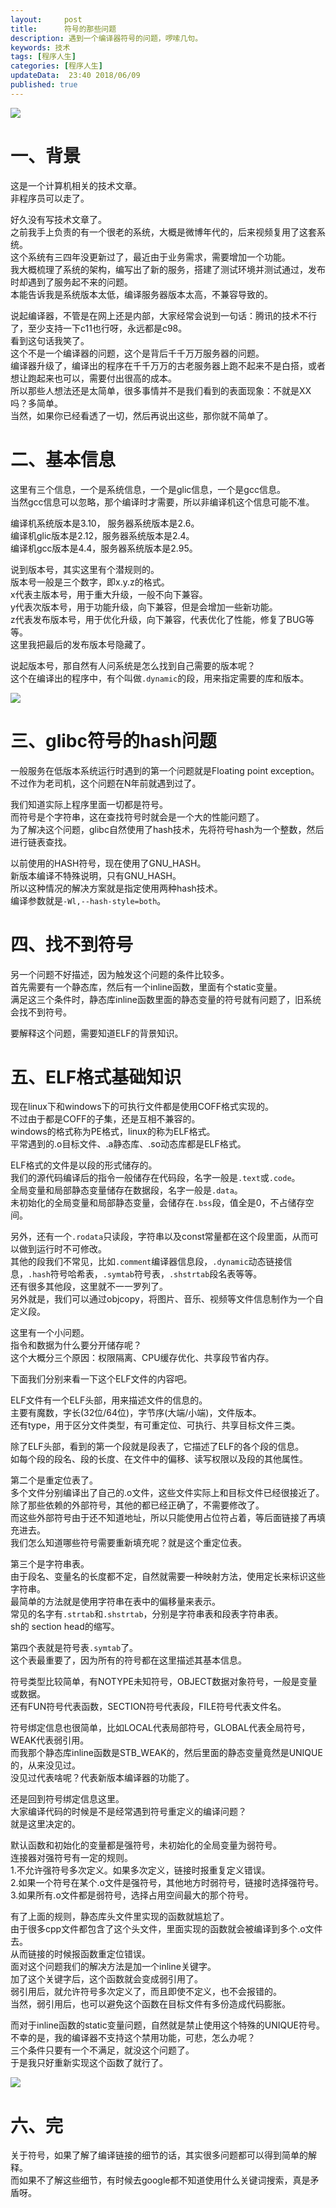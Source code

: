 ```yaml
---   
layout:     post  
title:      符号的那些问题  
description: 遇到一个编译器符号的问题，啰嗦几句。  
keywords: 技术  
tags: [程序人生]  
categories: [程序人生]  
updateData:  23:40 2018/06/09   
published: true   
---  
```




![](http://res2018.tiankonguse.com/images/2018/06/cb0287319eca4b67.png)


# 一、背景

这是一个计算机相关的技术文章。  
非程序员可以走了。  


好久没有写技术文章了。  
之前我手上负责的有一个很老的系统，大概是微博年代的，后来视频复用了这套系统。  
这个系统有三四年没更新过了，最近由于业务需求，需要增加一个功能。  
我大概梳理了系统的架构，编写出了新的服务，搭建了测试环境并测试通过，发布时却遇到了服务起不来的问题。  
本能告诉我是系统版本太低，编译服务器版本太高，不兼容导致的。  


说起编译器，不管是在网上还是内部，大家经常会说到一句话：腾讯的技术不行了，至少支持一下c11也行呀，永远都是c98。  
看到这句话我笑了。  
这个不是一个编译器的问题，这个是背后千千万万服务器的问题。  
编译器升级了，编译出的程序在千千万万的古老服务器上跑不起来不是白搭，或者想让跑起来也可以，需要付出很高的成本。  
所以那些人想法还是太简单，很多事情并不是我们看到的表面现象：不就是XX吗？多简单。  
当然，如果你已经看透了一切，然后再说出这些，那你就不简单了。  


# 二、基本信息

这里有三个信息，一个是系统信息，一个是glic信息，一个是gcc信息。  
当然gcc信息可以忽略，那个编译时才需要，所以非编译机这个信息可能不准。  


编译机系统版本是3.10， 服务器系统版本是2.6。  
编译机glic版本是2.12，服务器系统版本是2.4。  
编译机gcc版本是4.4，服务器系统版本是2.95。  


说到版本号，其实这里有个潜规则的。  
版本号一般是三个数字，即x.y.z的格式。  
x代表主版本号，用于重大升级，一般不向下兼容。  
y代表次版本号，用于功能升级，向下兼容，但是会增加一些新功能。  
z代表发布版本号，用于优化升级，向下兼容，代表优化了性能，修复了BUG等等。  
这里我把最后的发布版本号隐藏了。  


说起版本号，那自然有人问系统是怎么找到自己需要的版本呢？  
这个在编译出的程序中，有个叫做`.dynamic`的段，用来指定需要的库和版本。  

![](http://res2018.tiankonguse.com/images/2018/06/20180609161252.png)



# 三、glibc符号的hash问题  


一般服务在低版本系统运行时遇到的第一个问题就是Floating point exception。  
不过作为老司机，这个问题在N年前就遇到过了。  


我们知道实际上程序里面一切都是符号。  
而符号是个字符串，这在查找符号时就会是一个大的性能问题了。   
为了解决这个问题，glibc自然使用了hash技术，先将符号hash为一个整数，然后进行链表查找。  


以前使用的HASH符号，现在使用了GNU_HASH。  
新版本编译不特殊说明，只有GNU_HASH。  
所以这种情况的解决方案就是指定使用两种hash技术。  
编译参数就是`-Wl,--hash-style=both`。  



# 四、找不到符号   


另一个问题不好描述，因为触发这个问题的条件比较多。  
首先需要有一个静态库，然后有一个inline函数，里面有个static变量。  
满足这三个条件时，静态库inline函数里面的静态变量的符号就有问题了，旧系统会找不到符号。  


要解释这个问题，需要知道ELF的背景知识。  

# 五、ELF格式基础知识



现在linux下和windows下的可执行文件都是使用COFF格式实现的。  
不过由于都是COFF的子集，还是互相不兼容的。  
windows的格式称为PE格式，linux的称为ELF格式。  
平常遇到的.o目标文件、.a静态库、.so动态库都是ELF格式。  


ELF格式的文件是以段的形式储存的。  
我们的源代码编译后的指令一般储存在代码段，名字一般是`.text`或`.code`。  
全局变量和局部静态变量储存在数据段，名字一般是`.data`。  
未初始化的全局变量和局部静态变量，会储存在`.bss`段，值全是0，不占储存空间。  


另外，还有一个`.rodata`只读段，字符串以及const常量都在这个段里面，从而可以做到运行时不可修改。  
其他的段我们不常见，比如`.comment`编译器信息段，`.dynamic`动态链接信息，`.hash`符号哈希表，`.symtab`符号表，`.shstrtab`段名表等等。  
还有很多其他段，这里就不一一罗列了。  
另外就是，我们可以通过objcopy，将图片、音乐、视频等文件信息制作为一个自定义段。  


这里有一个小问题。  
指令和数据为什么要分开储存呢？  
这个大概分三个原因：权限隔离、CPU缓存优化、共享段节省内存。  


下面我们分别来看一下这个ELF文件的内容吧。  


ELF文件有一个ELF头部，用来描述文件的信息的。  
主要有魔数，字长(32位/64位)，字节序(大端/小端)，文件版本。  
还有type，用于区分文件类型，有可重定位、可执行、共享目标文件三类。  



除了ELF头部，看到的第一个段就是段表了，它描述了ELF的各个段的信息。  
如每个段的段名、段的长度、在文件中的偏移、读写权限以及段的其他属性。  


第二个是重定位表了。  
多个文件分别编译出了自己的.o文件，这些文件实际上和目标文件已经很接近了。  
除了那些依赖的外部符号，其他的都已经正确了，不需要修改了。  
而这些外部符号由于还不知道地址，所以只能使用占位符占着，等后面链接了再填充进去。  
我们怎么知道哪些符号需要重新填充呢？就是这个重定位表。  


第三个是字符串表。  
由于段名、变量名的长度都不定，自然就需要一种映射方法，使用定长来标识这些字符串。  
最简单的方法就是使用字符串在表中的偏移量来表示。  
常见的名字有`.strtab`和`.shstrtab`，分别是字符串表和段表字符串表。  
sh的 section head的缩写。  


第四个表就是符号表`.symtab`了。  
这个表最重要了，因为所有的符号都在这里描述其基本信息。  


符号类型比较简单，有NOTYPE未知符号，OBJECT数据对象符号，一般是变量或数据。  
还有FUN符号代表函数，SECTION符号代表段，FILE符号代表文件名。  


符号绑定信息也很简单，比如LOCAL代表局部符号，GLOBAL代表全局符号，WEAK代表弱引用。  
而我那个静态库inline函数是STB_WEAK的，然后里面的静态变量竟然是UNIQUE的，从来没见过。  
没见过代表啥呢？代表新版本编译器的功能了。  


还是回到符号绑定信息这里。  
大家编译代码的时候是不是经常遇到符号重定义的编译问题？  
就是这里决定的。  


默认函数和初始化的变量都是强符号，未初始化的全局变量为弱符号。  
连接器对强符号有一定的规则。  
1.不允许强符号多次定义。如果多次定义，链接时报重复定义错误。  
2.如果一个符号在某个.o文件是强符号，其他地方时弱符号，链接时选择强符号。  
3.如果所有.o文件都是弱符号，选择占用空间最大的那个符号。  


有了上面的规则，静态库头文件里实现的函数就尴尬了。  
由于很多cpp文件都包含了这个头文件，里面实现的函数就会被编译到多个.o文件去。  
从而链接的时候报函数重定位错误。  
面对这个问题我们的解决方法是加一个inline关键字。  
加了这个关键字后，这个函数就会变成弱引用了。  
弱引用后，就允许符号多次定义了，而且即使不定义，也不会报错的。  
当然，弱引用后，也可以避免这个函数在目标文件有多份造成代码膨胀。  


而对于inline函数的static变量问题，自然就是禁止使用这个特殊的UNIQUE符号。  
不幸的是，我的编译器不支持这个禁用功能，可悲，怎么办呢？  
三个条件只要有一个不满足，就没这个问题了。  
于是我只好重新实现这个函数了就行了。  

![](http://res2018.tiankonguse.com/images/2018/06/20180610163753.png)


# 六、完


关于符号，如果了解了编译链接的细节的话，其实很多问题都可以得到简单的解释。  
而如果不了解这些细节，有时候去google都不知道使用什么关键词搜索，真是矛盾呀。  





